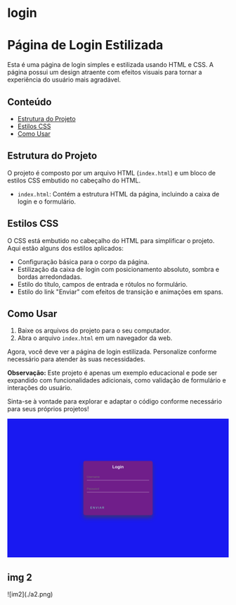 # login

# Página de Login Estilizada

Esta é uma página de login simples e estilizada usando HTML e CSS. A página possui um design atraente com efeitos visuais para tornar a experiência do usuário mais agradável.

## Conteúdo

- [Estrutura do Projeto](#estrutura-do-projeto)
- [Estilos CSS](#estilos-css)
- [Como Usar](#como-usar)

## Estrutura do Projeto

O projeto é composto por um arquivo HTML (`index.html`) e um bloco de estilos CSS embutido no cabeçalho do HTML.

- `index.html`: Contém a estrutura HTML da página, incluindo a caixa de login e o formulário.
  
## Estilos CSS

O CSS está embutido no cabeçalho do HTML para simplificar o projeto. Aqui estão alguns dos estilos aplicados:

- Configuração básica para o corpo da página.
- Estilização da caixa de login com posicionamento absoluto, sombra e bordas arredondadas.
- Estilo do título, campos de entrada e rótulos no formulário.
- Estilo do link "Enviar" com efeitos de transição e animações em spans.

## Como Usar

1. Baixe os arquivos do projeto para o seu computador.
2. Abra o arquivo `index.html` em um navegador da web.

Agora, você deve ver a página de login estilizada. Personalize conforme necessário para atender às suas necessidades.

**Observação:** Este projeto é apenas um exemplo educacional e pode ser expandido com funcionalidades adicionais, como validação de formulário e interações do usuário.

Sinta-se à vontade para explorar e adaptar o código conforme necessário para seus próprios projetos!

![img](./a1.png)
<h2>img 2</h2>
![im2](./a2.png)
